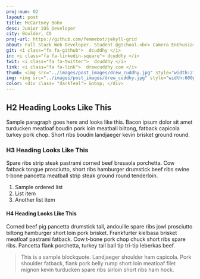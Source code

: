 ```yaml
---
proj-num: 02
layout: post
title: McCartney Bohn
desc: Junior iOS Developer
city: Boulder, CO
proj-url: https://github.com/femmebot/jekyll-grid
about: Full Stack Web Developer. Student @gSchool.<br> Camera Enthusiast. Lover of guacamole. <br> Full Stack Web Developer. Student @gSchool.<br> Camera Enthusiast. Lover of guacamole. <br> Full Stack Web Developer. Student @gSchool.<br> Camera Enthusiast. Lover of guacamole.
git: <i class="fa fa-github">  dcuddhy </i>
in: <i class="fa fa-linkedin-square"> dcuddhy </i>
twit: <i class="fa fa-twitter">  dcuddhy </i>
link: <i class="fa fa-link">  drewcuddhy.com </i>
thumb: <img src="../images/post_images/drew_cuddhy.jpg" style="width:270px;height:180px" >
img: <img src="../images/post_images/drew_cuddhy.jpg" style="width:600px;height:400px" >
color: <div class= "darkTeal"> &nbsp; </div>
---
```



## H2 Heading Looks Like This

Sample paragraph goes here and looks like this. Bacon ipsum dolor sit amet turducken meatloaf boudin pork loin meatball biltong, fatback capicola turkey pork chop. Short ribs boudin landjaeger kevin brisket ground round.

### H3 Heading Looks Like This

Spare ribs strip steak pastrami corned beef bresaola porchetta. Cow fatback tongue prosciutto, short ribs hamburger drumstick beef ribs swine t-bone pancetta meatball strip steak ground round tenderloin.

1. Sample ordered list
2. List item
3. Another list item

#### H4 Heading Looks Like This

Corned beef pig pancetta drumstick tail, andouille spare ribs jowl prosciutto biltong hamburger short loin pork brisket. Frankfurter kielbasa brisket meatloaf pastrami fatback. Cow t-bone pork chop chuck short ribs spare ribs. Pancetta flank porchetta, turkey tail ball tip tri-tip leberkas beef.

> This is a sample blockquote. Landjaeger shoulder ham capicola.
> Pork shoulder fatback, flank pork belly rump short loin meatloaf filet mignon kevin turducken spare ribs sirloin short ribs ham hock.
